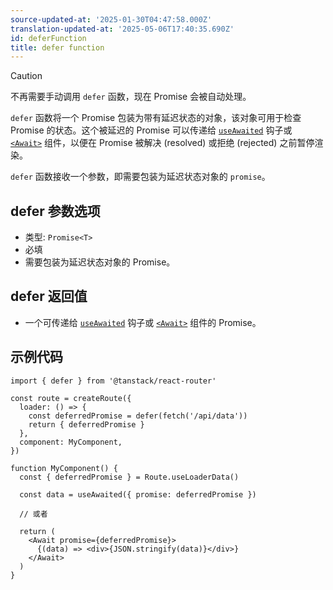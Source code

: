 ```yaml
---
source-updated-at: '2025-01-30T04:47:58.000Z'
translation-updated-at: '2025-05-06T17:40:35.690Z'
id: deferFunction
title: defer function
---
```


> [!CAUTION]
> 不再需要手动调用 `defer` 函数，现在 Promise 会被自动处理。

`defer` 函数将一个 Promise 包装为带有延迟状态的对象，该对象可用于检查 Promise 的状态。这个被延迟的 Promise 可以传递给 [`useAwaited`](./useAwaitedHook.md) 钩子或 [`<Await>`](./awaitComponent.md) 组件，以便在 Promise 被解决 (resolved) 或拒绝 (rejected) 之前暂停渲染。

`defer` 函数接收一个参数，即需要包装为延迟状态对象的 `promise`。

## defer 参数选项

- 类型: `Promise<T>`
- 必填
- 需要包装为延迟状态对象的 Promise。

## defer 返回值

- 一个可传递给 [`useAwaited`](./useAwaitedHook.md) 钩子或 [`<Await>`](./awaitComponent.md) 组件的 Promise。

## 示例代码

```tsx
import { defer } from '@tanstack/react-router'

const route = createRoute({
  loader: () => {
    const deferredPromise = defer(fetch('/api/data'))
    return { deferredPromise }
  },
  component: MyComponent,
})

function MyComponent() {
  const { deferredPromise } = Route.useLoaderData()

  const data = useAwaited({ promise: deferredPromise })

  // 或者

  return (
    <Await promise={deferredPromise}>
      {(data) => <div>{JSON.stringify(data)}</div>}
    </Await>
  )
}
```
